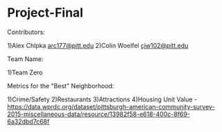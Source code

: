# Project-Final

Contributors:

1)Alex Chlpka arc177@pitt.edu
2)Colin Woelfel cjw102@pitt.edu

Team Name:

1)Team Zero

Metrics for the "Best" Neighborhood:

1)Crime/Safety
2)Restaurants
3)Attractions
4)Housing Unit Value - https://data.wprdc.org/dataset/pittsburgh-american-community-survey-2015-miscellaneous-data/resource/13982f58-e618-400c-8f69-6a32dbd7c68f 
